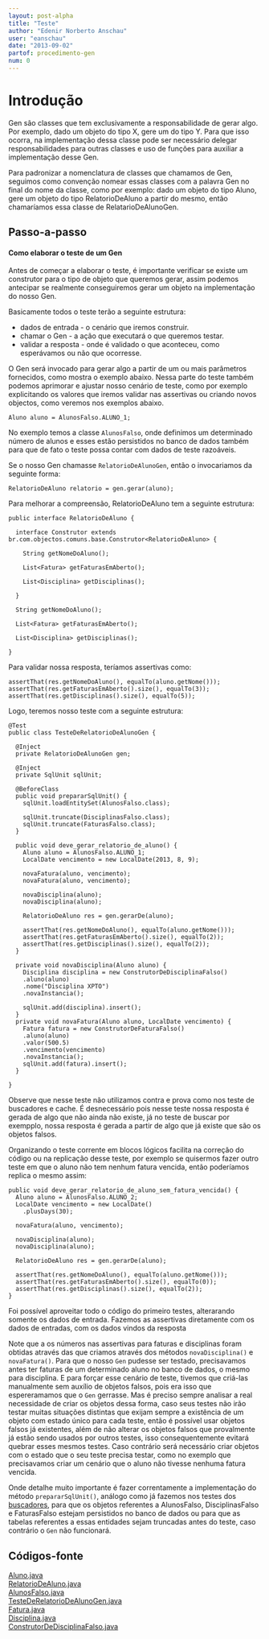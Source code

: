 ```yaml
---
layout: post-alpha
title: "Teste"
author: "Edenir Norberto Anschau"
user: "eanschau"
date: "2013-09-02"
partof: procedimento-gen
num: 0
---
```


# Introdução<a id="topo"> </a>
Gen são classes que tem exclusivamente a responsabilidade de gerar algo. Por exemplo, dado um objeto
do tipo X, gere um do tipo Y. Para que isso ocorra, na implementação dessa classe pode ser necessário
delegar responsabilidades para outras classes e uso de funções para auxiliar a implementação desse Gen.

Para padronizar a nomenclatura de classes que chamamos de Gen, seguimos como convenção nomear essas
classes com a palavra Gen no final do nome da classe,  como por exemplo: dado um objeto do tipo Aluno,
gere um objeto do tipo RelatorioDeAluno a partir do mesmo, então chamaríamos essa classe de RelatarioDeAlunoGen.

## Passo-a-passo

#### Como elaborar o teste de um Gen
Antes de começar a elaborar o teste, é importante verificar se existe um construtor para o tipo de objeto
que queremos gerar, assim podemos antecipar se realmente conseguiremos gerar um objeto na implementação
do nosso Gen.

Basicamente todos o teste terão a seguinte estrutura:

- dados de entrada - o cenário que iremos construir.
- chamar o Gen - a ação que executará o que queremos testar.
- validar a resposta - onde é validado o que aconteceu, como esperávamos ou não que ocorresse.

O Gen será invocado para gerar algo a partir de um ou mais parâmetros fornecidos,
como mostra o exemplo abaixo. Nessa parte do teste também podemos aprimorar e ajustar nosso cenário de teste,
como por exemplo explicitando os valores que iremos validar nas assertivas ou criando novos objectos, como veremos nos exemplos abaixo.

`Aluno aluno = AlunosFalso.ALUNO_1;`

No exemplo temos a classe `AlunosFalso`, onde definimos um determinado número de alunos e esses estão persistidos
no banco de dados também para que de fato o teste possa contar com dados de teste razoáveis.

Se o nosso Gen chamasse `RelatorioDeAlunoGen`, então o invocariamos da seguinte forma:

`RelatorioDeAluno relatorio = gen.gerar(aluno);`

Para melhorar a compreensão, RelatorioDeAluno tem a seguinte estrutura:


	public interface RelatorioDeAluno {

	  interface Construtor extends br.com.objectos.comuns.base.Construtor<RelatorioDeAluno> {

	    String getNomeDoAluno();

	    List<Fatura> getFaturasEmAberto();

	    List<Disciplina> getDisciplinas();

	  }

	  String getNomeDoAluno();

	  List<Fatura> getFaturasEmAberto();

	  List<Disciplina> getDisciplinas();

	}


Para validar nossa resposta, teríamos assertivas como:


	assertThat(res.getNomeDoAluno(), equalTo(aluno.getNome()));
	assertThat(res.getFaturasEmAberto().size(), equalTo(3));
	assertThat(res.getDisciplinas().size(), equalTo(5));



Logo, teremos nosso teste com a seguinte estrutura:


	@Test
	public class TesteDeRelatorioDeAlunoGen {

	  @Inject
	  private RelatorioDeAlunoGen gen;

	  @Inject
	  private SqlUnit sqlUnit;

	  @BeforeClass
	  public void prepararSqlUnit() {
	    sqlUnit.loadEntitySet(AlunosFalso.class);
	 
	    sqlUnit.truncate(DisciplinasFalso.class);
	    sqlUnit.truncate(FaturasFalso.class);
	  } 

	  public void deve_gerar_relatorio_de_aluno() {
	    Aluno aluno = AlunosFalso.ALUNO_1;
	    LocalDate vencimento = new LocalDate(2013, 8, 9);

	    novaFatura(aluno, vencimento);
	    novaFatura(aluno, vencimento);

	    novaDisciplina(aluno);
	    novaDisciplina(aluno);

	    RelatorioDeAluno res = gen.gerarDe(aluno);

	    assertThat(res.getNomeDoAluno(), equalTo(aluno.getNome()));
	    assertThat(res.getFaturasEmAberto().size(), equalTo(2));
	    assertThat(res.getDisciplinas().size(), equalTo(2));
	  }

	  private void novaDisciplina(Aluno aluno) {
	    Disciplina disciplina = new ConstrutorDeDisciplinaFalso()
		.aluno(aluno)
		.nome("Disciplina XPTO")
		.novaInstancia();

	    sqlUnit.add(disciplina).insert();
	  }
	  private void novaFatura(Aluno aluno, LocalDate vencimento) {
	    Fatura fatura = new ConstrutorDeFaturaFalso()
		.aluno(aluno)
		.valor(500.5)
		.vencimento(vencimento)
		.novaInstancia();
	    sqlUnit.add(fatura).insert();
	  }

	}

Observe que nesse teste não utilizamos contra e prova como nos teste de buscadores e cache. É desnecessário pois nesse teste nossa resposta é gerada
de algo que não ainda não existe, já no teste de buscar por exempplo, nossa resposta é gerada a partir de algo que já existe que são os objetos
falsos.

Organizando o teste corrente em blocos lógicos facilita na correção do código ou na replicação desse teste, por exemplo se quisermos fazer outro teste
em que o aluno não tem nenhum fatura vencida, então poderíamos replica o mesmo assim:

	public void deve_gerar_relatorio_de_aluno_sem_fatura_vencida() {
	  Aluno aluno = AlunosFalso.ALUNO_2;
	  LocalDate vencimento = new LocalDate()
		.plusDays(30);

	  novaFatura(aluno, vencimento);

	  novaDisciplina(aluno);
	  novaDisciplina(aluno);

	  RelatorioDeAluno res = gen.gerarDe(aluno);

	  assertThat(res.getNomeDoAluno(), equalTo(aluno.getNome()));
	  assertThat(res.getFaturasEmAberto().size(), equalTo(0));
	  assertThat(res.getDisciplinas().size(), equalTo(2));
	}

Foi possível aproveitar todo o código do primeiro testes, alterarando somente os dados de entrada.
Fazemos as assertivas diretamente com os dados de entradas, com os dados vindos da resposta

Note que a os números nas assertivas para faturas e disciplinas foram obtidas através das que criamos através dos métodos `novaDisciplina()` e `novaFatura()`.
Para que o nosso `Gen` pudesse ser testado, precisavamos antes ter faturas de um determinado aluno no banco de dados, o mesmo para disciplina. E para forçar
esse cenário de teste, tivemos que criá-las manualmente sem auxílio de objetos falsos, pois era isso que espereramamos que o `Gen` gerrasse. Mas é preciso 
sempre analisar a real necessidade de criar os objetos dessa forma, caso seus testes não irão testar muitas situações distintas que exijam sempre
a existência de um objeto com  estado único para cada teste, então é possível usar objetos falsos já existentes, além de não alterar os objetos falsos
que provalmente já estão sendo usados por outros testes, isso consequentemente evitará quebrar esses mesmos testes. Caso contrário será necessário criar
objetos com o estado que o seu teste precisa testar, como no exemplo que precisavamos criar um cenário que o aluno não tivesse nenhuma fatura vencida.


Onde detalhe muito importante é fazer correntamente a implementação do método `prepararSqlUnit()`, análogo como já
fazemos nos testes dos [buscadores](http://dojo.objectos.com.br/procedimento/crud-entidade/01.0-implementando_buscador_testes.html), para
que os objetos referentes a AlunosFalso, DisciplinasFalso e FaturasFalso estejam persistidos no banco de dados ou para que as tabelas referentes
a essas entidades sejam truncadas antes do teste, caso contrário o `Gen` não funcionará.


## Códigos-fonte
[Aluno.java](https://github.com/objectos/objectos-dojo/blob/7d2fef734e56519327a7260c45288cdf0d0cac38/objectos-dojo-team/src/main/java/br/com/objectos/dojo/enanschau/gen/Aluno.java)<br>
[RelatorioDeAluno.java](https://github.com/objectos/objectos-dojo/blob/7d2fef734e56519327a7260c45288cdf0d0cac38/objectos-dojo-team/src/main/java/br/com/objectos/dojo/enanschau/gen/RelatorioDeAluno.java)<br>
[AlunosFalso.java](https://github.com/objectos/objectos-dojo/blob/7d2fef734e56519327a7260c45288cdf0d0cac38/objectos-dojo-team/src/test/java/br/com/objectos/dojo/enanschau/gen/AlunosFalso.java)<br>
[TesteDeRelatorioDeAlunoGen.java](https://github.com/objectos/objectos-dojo/blob/7d2fef734e56519327a7260c45288cdf0d0cac38/objectos-dojo-team/src/test/java/br/com/objectos/dojo/enanschau/gen/TesteDeRelatorioDeAlunoGen.java)<br>
[Fatura.java](https://github.com/objectos/objectos-dojo/blob/7d2fef734e56519327a7260c45288cdf0d0cac38/objectos-dojo-team/src/main/java/br/com/objectos/dojo/enanschau/gen/Fatura.java)<br>
[Disciplina.java](https://github.com/objectos/objectos-dojo/blob/7d2fef734e56519327a7260c45288cdf0d0cac38/objectos-dojo-team/src/main/java/br/com/objectos/dojo/enanschau/gen/Disciplina.java)<br>
[ConstrutorDeDisciplinaFalso.java](https://github.com/objectos/objectos-dojo/blob/7d2fef734e56519327a7260c45288cdf0d0cac38/objectos-dojo-team/src/test/java/br/com/objectos/dojo/enanschau/gen/ConstrutorDeDisciplinaFalso.java)
